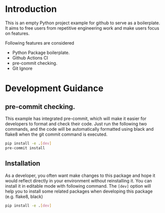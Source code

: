# Introduction

This is an empty Python project example for github to serve as a boilerplate.
It aims to free users from repetitive engineering work and make users focus on features.

Following features are considered
- Python Package boilerplate.
- Github Actions CI
- pre-commit checking.
- Git Ignore



# Development Guidance

## pre-commit checking.
This example has integrated pre-commit, which will make it easier for developers to format and check their code.
Just run the following two commands, and the code will be automatically formatted using black and flake8 when the git commit command is executed.

```bash
pip install -e .[dev]
pre-commit install
```

## Installation

As a developer, you often want make changes to this package and hope it would reflect directly in your environment without reinstalling it. You can install it in editable mode with following command.
The `[dev]` option will help you to install some related packages when developing this package (e.g. flake8, black)

```bash
pip install -e .[dev]
```
